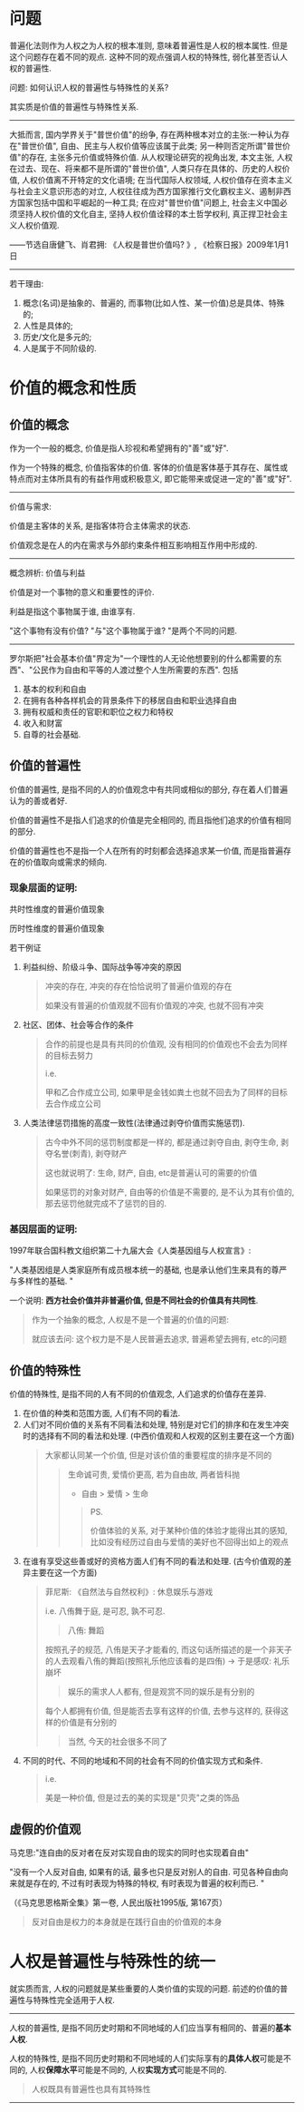 # 问题

普遍化法则作为人权之为人权的根本准则, 意味着普遍性是人权的根本属性. 但是这个问题存在着不同的观点. 这种不同的观点强调人权的特殊性, 弱化甚至否认人权的普遍性. 

问题: 如何认识人权的普遍性与特殊性的关系? 

其实质是价值的普遍性与特殊性关系. 

---

大抵而言, 国内学界关于"普世价值"的纷争, 存在两种根本对立的主张:一种认为存在"普世价值", 自由、民主与人权价值等应该属于此类; 另一种则否定所谓"普世价值"的存在, 主张多元价值或特殊价值. 从人权理论研究的视角出发, 本文主张, 人权在过去、现在、将来都不是所谓的"普世价值", 人类只存在具体的、历史的人权价值, 人权价值离不开特定的文化语境; 在当代国际人权领域, 人权价值存在资本主义与社会主义意识形态的对立, 人权往往成为西方国家推行文化霸权主义、遏制非西方国家包括中国和平崛起的一种工具; 在应对"普世价值"问题上, 社会主义中国必须坚持人权价值的文化自主, 坚持人权价值诠释的本土哲学权利, 真正捍卫社会主义人权价值观. 

——节选自唐健飞、肖君拥: 《人权是普世价值吗? 》, 《检察日报》2009年1月1日

---

若干理由: 

1. 概念(名词)是抽象的、普遍的, 而事物(比如人性、某一价值)总是具体、特殊的; 
2. 人性是具体的; 
3. 历史/文化是多元的; 
4. 人是属于不同阶级的. 

# 价值的概念和性质

## 价值的概念

作为一个一般的概念, 价值是指人珍视和希望拥有的"善"或"好". 

作为一个特殊的概念, 价值指客体的价值. 客体的价值是客体基于其存在、属性或特点而对主体所具有的有益作用或积极意义, 即它能带来或促进一定的"善"或"好". 

---

价值与需求: 

价值是主客体的关系, 是指客体符合主体需求的状态. 

价值观念是在人的内在需求与外部约束条件相互影响相互作用中形成的. 

---

概念辨析: 价值与利益

价值是对一个事物的意义和重要性的评价. 

利益是指这个事物属于谁, 由谁享有. 

"这个事物有没有价值? "与"这个事物属于谁? "是两个不同的问题. 

---

罗尔斯把"社会基本价值"界定为"一个理性的人无论他想要别的什么都需要的东西"、"公民作为自由和平等的人渡过整个人生所需要的东西". 包括
1. 基本的权利和自由
2. 在拥有各种各样机会的背景条件下的移居自由和职业选择自由
3. 拥有权威和责任的官职和职位之权力和特权
4. 收入和财富
5. 自尊的社会基础. 

## 价值的普遍性

价值的普遍性, 是指不同的人的价值观念中有共同或相似的部分, 存在着人们普遍认为的善或者好. 

价值的普遍性不是指人们追求的价值是完全相同的, 而且指他们追求的价值有相同的部分. 

价值的普遍性也不是指一个人在所有的时刻都会选择追求某一价值, 而是指普遍存在的价值取向或需求的倾向. 

### 现象层面的证明: 

共时性维度的普遍价值现象

历时性维度的普遍价值现象

若干例证
1. 利益纠纷、阶级斗争、国际战争等冲突的原因
   > 冲突的存在, 冲突的存在恰恰说明了普遍价值观的存在
   > 
   > 如果没有普遍的价值观就不回有价值观的冲突, 也就不回有冲突
2. 社区、团体、社会等合作的条件
   > 合作的前提也是具有共同的价值观, 没有相同的价值观也不会去为同样的目标去努力
   > 
   > i.e. 
   > 
   > 甲和乙合作成立公司, 如果甲是金钱如粪土也就不回去为了同样的目标去合作成立公司
3. 人类法律惩罚措施的高度一致性(法律通过剥夺价值而实施惩罚). 
   > 古今中外不同的惩罚制度都是一样的, 都是通过剥夺自由, 剥夺生命, 剥夺名誉(刺青), 剥夺财产
   > 
   > 这也就说明了: 生命, 财产, 自由, etc是普遍认可的需要的价值
   > 
   > 如果惩罚的对象对财产, 自由等的价值是不需要的, 是不认为其有价值的, 那去惩罚他就完成不了惩罚的目的.

### 基因层面的证明: 

1997年联合国科教文组织第二十九届大会《人类基因组与人权宣言》:

"人类基因组是人类家庭所有成员根本统一的基础, 也是承认他们生来具有的尊严与多样性的基础. "

一个说明: **西方社会价值并非普遍价值, 但是不同社会的价值具有共同性**. 

> 作为一个抽象的概念, 人权是不是一个普遍的价值的问题:
>
> 就应该去问: 这个权力是不是人民普遍去追求, 普遍希望去拥有, etc的问题

## 价值的特殊性

价值的特殊性, 是指不同的人有不同的价值观念, 人们追求的价值存在差异. 
1. 在价值的种类和范围方面, 人们有不同的看法. 
2. 人们对不同价值的关系有不同看法和处理, 特别是对它们的排序和在发生冲突时的选择有不同的看法和处理. (中西价值观和人权观的区别主要在这一个方面)
   > 大家都认同某一个价值, 但是对该价值的重要程度的排序是不同的
   > > 生命诚可贵, 爱情价更高, 若为自由故, 两者皆科抛
   > > - 自由 > 爱情 > 生命
   > > > PS.
   > > > 
   > > > 价值体验的关系, 对于某种价值的体验才能得出其的感知, 比如没有经历过自由与爱情的美好也不回得出如上的观点
3. 在谁有享受这些善或好的资格方面人们有不同的看法和处理. (古今价值观的差异主要在这一个方面)
   > 菲尼斯: 《自然法与自然权利》: 休息娱乐与游戏
   > 
   > i.e. 八侑舞于庭, 是可忍, 孰不可忍.
   > > 八侑: 舞蹈
   > 
   > 按照孔子的规范, 八侑是天子才能看的, 而这句话所描述的是一个非天子的人去观看八侑的舞蹈(按照礼乐他应该看的是四侑) → 于是感叹: 礼乐崩坏
   > > 娱乐的需求人人都有, 但是观赏不同的娱乐是有分别的
   > 
   > 每个人都拥有价值, 但是能否去享有这样的价值, 去参与这样的, 获得这样的价值是有分别的
   > > 当然, 今天的社会很多不同了
4. 不同的时代、不同的地域和不同的社会有不同的价值实现方式和条件. 
   > i.e. 
   > 
   > 美是一种价值, 但是过去的美的实现是"贝壳"之类的饰品

## 虚假的价值观

马克思:"连自由的反对者在反对实现自由的现实的同时也实现着自由"

"没有一个人反对自由, 如果有的话, 最多也只是反对别人的自由. 可见各种自由向来就是存在的, 不过有时表现为特殊的特权, 有时表现为普遍的权利而已. "

（《马克思恩格斯全集》第一卷, 人民出版社1995版, 第167页）

> 反对自由是权力的本身就是在践行自由的价值观的本身

# 人权是普遍性与特殊性的统一

就实质而言, 人权的问题就是某些重要的人类价值的实现的问题. 前述的价值的普遍性与特殊性完全适用于人权. 

---

人权的普遍性, 是指不同历史时期和不同地域的人们应当享有相同的、普遍的**基本人权**. 

人权的特殊性, 是指不同历史时期和不同地域的人们实际享有的**具体人权**可能是不同的, 人权**保障水平**可能是不同的, 人权**实现方式**可能是不同的. 

> 人权既具有普遍性也具有其特殊性

---

